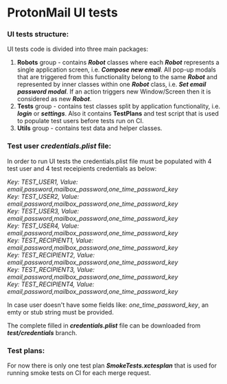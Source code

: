 #  ProtonMail UI tests


### UI tests structure:

UI tests code is divided into three main packages: 
1. **Robots** group - contains ***Robot*** classes where each ***Robot*** represents a single application screen, i.e. ***Compose new email***. All pop-up modals that are triggered from this functionality belong to the same ***Robot*** and represented by inner classes within one ***Robot*** class, i.e. ***Set email password modal***. If an action triggers new Window/Screen then it is considered as new ***Robot***. 
2. **Tests** group - contains test classes split by application functionality, i.e. ***login*** or ***settings***. Also it contains **TestPlans** and test script that is used to populate test users before tests run on CI.
3. **Utils** group - contains test data and helper classes.

### Test user ***credentials.plist*** file:

In order to run UI tests the credentials.plist file must be populated with 4 test user and 4 test receipients credentials as below:

*Key: TEST_USER1, Value: email,password,mailbox_password,one_time_password_key*<br>
*Key: TEST_USER2, Value: email,password,mailbox_password,one_time_password_key*<br>
*Key: TEST_USER3, Value: email,password,mailbox_password,one_time_password_key*<br>
*Key: TEST_USER4, Value: email,password,mailbox_password,one_time_password_key*<br>
*Key: TEST_RECIPIENT1, Value: email,password,mailbox_password,one_time_password_key*<br>
*Key: TEST_RECIPIENT2, Value: email,password,mailbox_password,one_time_password_key*<br>
*Key: TEST_RECIPIENT3, Value: email,password,mailbox_password,one_time_password_key*<br>
*Key: TEST_RECIPIENT4, Value: email,password,mailbox_password,one_time_password_key*<br>

In case user doesn't have some fields like: *one_time_password_key*, an emty or stub string must be provided.

The complete filled in ***credentials.plist*** file can be downloaded from ***test/credentials*** branch.

### Test plans:

For now there is only one test plan ***SmokeTests.xctesplan*** that is used for running smoke tests on CI for each merge request.
